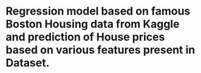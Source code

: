 # Regression model based on famous Boston Housing data from Kaggle and prediction of House prices based on various features present in Dataset.
